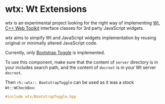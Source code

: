 # wtx: Wt Extensions

_wtx_ is an experimental project looking for the right way of implementing [Wt, C++ Web Toolkit](https://www.webtoolkit.eu/) interface classes for 3rd party JavaScript widgets.

_wtx_ aims to simpify Wt and JavaScript widgets implementation by reusing original or minimally altered JavaScript code.

Currently, only [Bootstrap Toggle](http://www.bootstraptoggle.com/) is implemented.

To use this component, make sure that the content of ```server``` directory is in your includes search path, and the content of ```docroot``` is in your Wt server ```docroot```.

Then ```rh::wtx:: BootstrapToggle``` can be used as it was a stock ```Wt::WCheckBox```:

```C
#include wtx/BootstrapToggle.hpp
```
